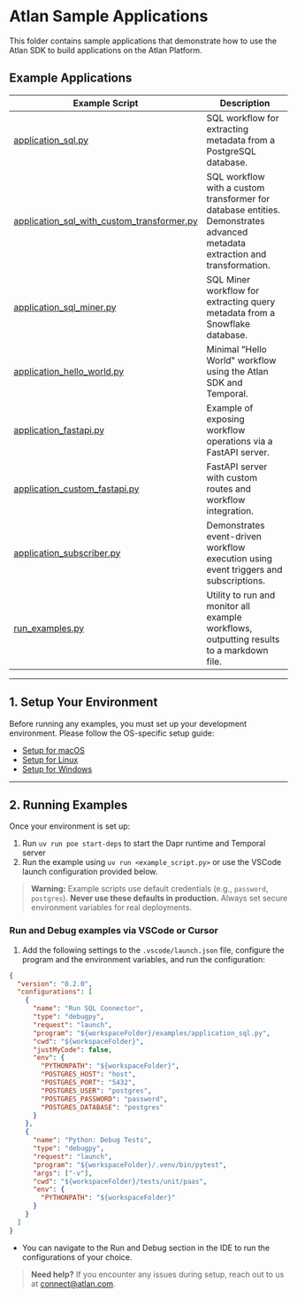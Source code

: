# Atlan Sample Applications

This folder contains sample applications that demonstrate how to use the Atlan SDK to build applications on the Atlan Platform.

## Example Applications

| Example Script | Description |
|---------------|-------------|
| [application_sql.py](./application_sql.py) | SQL workflow for extracting metadata from a PostgreSQL database. |
| [application_sql_with_custom_transformer.py](./application_sql_with_custom_transformer.py) | SQL workflow with a custom transformer for database entities. Demonstrates advanced metadata extraction and transformation. |
| [application_sql_miner.py](./application_sql_miner.py) | SQL Miner workflow for extracting query metadata from a Snowflake database. |
| [application_hello_world.py](./application_hello_world.py) | Minimal "Hello World" workflow using the Atlan SDK and Temporal. |
| [application_fastapi.py](./application_fastapi.py) | Example of exposing workflow operations via a FastAPI server. |
| [application_custom_fastapi.py](./application_custom_fastapi.py) | FastAPI server with custom routes and workflow integration. |
| [application_subscriber.py](./application_subscriber.py) | Demonstrates event-driven workflow execution using event triggers and subscriptions. |
| [run_examples.py](./run_examples.py) | Utility to run and monitor all example workflows, outputting results to a markdown file. |

---

## 1. Setup Your Environment

Before running any examples, you must set up your development environment. Please follow the OS-specific setup guide:

- [Setup for macOS](../docs/docs/setup/MAC.md)
- [Setup for Linux](../docs/docs/setup/LINUX.md)
- [Setup for Windows](../docs/docs/setup/WINDOWS.md)

---

## 2. Running Examples

Once your environment is set up:

1. Run `uv run poe start-deps` to start the Dapr runtime and Temporal server
2. Run the example using `uv run <example_script.py>` or use the VSCode launch configuration provided below.

> **Warning:**
> Example scripts use default credentials (e.g., `password`, `postgres`). **Never use these defaults in production.** Always set secure environment variables for real deployments.

### Run and Debug examples via VSCode or Cursor

1. Add the following settings to the `.vscode/launch.json` file, configure the program and the environment variables, and run the configuration:

```json
{
  "version": "0.2.0",
  "configurations": [
    {
      "name": "Run SQL Connector",
      "type": "debugpy",
      "request": "launch",
      "program": "${workspaceFolder}/examples/application_sql.py",
      "cwd": "${workspaceFolder}",
      "justMyCode": false,
      "env": {
        "PYTHONPATH": "${workspaceFolder}",
        "POSTGRES_HOST": "host",
        "POSTGRES_PORT": "5432",
        "POSTGRES_USER": "postgres",
        "POSTGRES_PASSWORD": "password",
        "POSTGRES_DATABASE": "postgres"
      }
    },
    {
      "name": "Python: Debug Tests",
      "type": "debugpy",
      "request": "launch",
      "program": "${workspaceFolder}/.venv/bin/pytest",
      "args": ["-v"],
      "cwd": "${workspaceFolder}/tests/unit/paas",
      "env": {
        "PYTHONPATH": "${workspaceFolder}"
      }
    }
  ]
}
```

- You can navigate to the Run and Debug section in the IDE to run the configurations of your choice.

> **Need help?** If you encounter any issues during setup, reach out to us at connect@atlan.com.